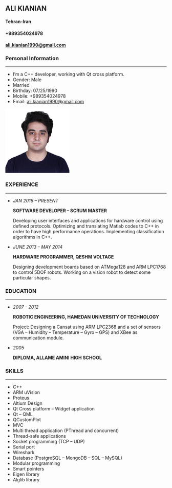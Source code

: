 <style type="text/css">
body{
 direction:ltr;
}
img{
    width: 200px;
    height: 200px;
}
</style>
## ALI KIANIAN
#### Tehran-Iran 
#### +989354024978
#### ali.kianian1990@gmail.com



### Personal Information

---
- I’m a C++ developer, working with Qt cross platform.
- Gender: Male
- Married
- Birthday:  07/25/1990
- Mobile: +989354024978
- Email: ali.kianian1990@gmail.com

![ali kianian](kianian.jpg)

### EXPERIENCE

---
- *JAN 2016 – PRESENT*

    **SOFTWARE DEVELOPER – SCRUM MASTER**
    
    Developing user interfaces and applications for hardware control using defined protocols.
    Optimizing and translating Matlab codes to C++ in order to have high performance operations.
    Implementing classification algorithms in C++.


- *JUNE 2013 –  MAY 2014*

    **HARDWARE PROGRAMMER, QESHM VOLTAGE**
    
    Designing development boards based on ATMega128 and ARM LPC1768 to control 5DOF robots.
    Working on a vision robot to detect some particular shapes.


### EDUCATION

---
- *2007 - 2012*

    **ROBOTIC ENGINEERING, HAMEDAN UNIVERSITY OF TECHNOLOGY**
    
    Project: Designing a Cansat using ARM LPC2368 and a set of sensors (VGA – Humidity – Temperature – Gyro – GPS) and XBee as communication module.

- *2005* 

    **DIPLOMA, ALLAME AMINI HIGH SCHOOL**


### SKILLS

---
- C++
- ARM uVision
- Proteus
- Altium Design
- Qt Cross platform – Widget application
- Qt – QML
- QCustomPlot
- MVC
- Multi thread application (PThread and concurrent)
- Thread-safe applications 
- Socket programming (TCP – UDP)
- Serial port
- Wireshark
- Database (PostgreSQL – MongoDB – SQL – MySQL)
- Modular programming
- Smart pointers
- Eigen library
- Alglib library





